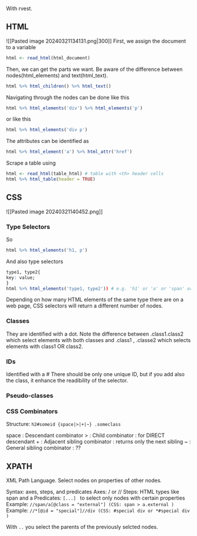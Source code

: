 With rvest.

## HTML
![[Pasted image 20240321134131.png|300]]
First, we assign the document to a variable
```r
html <- read_html(html_document)
```
Then, we can get the parts we want.
Be aware of the difference between nodes(html_elements) and text(html_text).
```r
html %>% html_children() %>% html_text()
```
Navigating through the nodes can be done like this
```r
html %>% html_elements('div') %>% html_elements('p')
```
or like this
```r
html %>% html_elements('div p')
```
The attributes can be identified as
```r
html %>% html_element('a') %>% html_attr('href')
```

Scrape a table using
```r
html <- read_html(table_html) # table with <th> header cells
html %>% html_table(header = TRUE)
```


## CSS

![[Pasted image 20240321140452.png]]
### Type Selectors
So
```r
html %>% html_elements('h1, p')
```
And also type selectors
```r
type1, type2{
key: value;
}
html %>% html_elements('type1, type2')) # e.g. 'h1' or 'a' or 'span' or *
```

Depending on how many HTML elements of the same type there are on a web page, CSS selectors will return a different number of nodes.

### Classes
They are identified with a dot.
Note the difference between .class1.class2 which select elements with both classes
and .class1 , .classe2 which selects elements with class1 OR class2.

### IDs
Identified with a #
There should be only one unique ID, but if you add also the class, it enhance the readibility of the selector.

### Pseudo-classes



### CSS Combinators
Structure: `h2#someid {space|>|+|~} .someclass`

space : Descendant combinator
\> : Child combinator : for DIRECT descendant
\+ : Adjacent sibling combinator : returns only the next sibling
~ : General sibling combinator : ??



## XPATH

XML Path Language.
Select nodes on properties of other nodes.

Syntax: axes, steps, and predicates 
Axes: / or // 
Steps: HTML types like span and a 
Predicates: `[...] ` to select only nodes with certain properties
Example: `//span/a[@class = "external"] (CSS: span > a.external )`
Example: `//*[@id = "special"]//div (CSS: #special div or *#special div )`


With `..` you select the parents of the previously selcted nodes.
